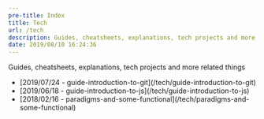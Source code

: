 ```yaml
---
pre-title: Index
title: Tech
url: /tech
description: Guides, cheatsheets, explanations, tech projects and more related things
date: 2019/08/10 16:24:36
---
```


Guides, cheatsheets, explanations, tech projects and more related things



<nav id="file">
	<ul>
		<li>[<span class="mobile-hide">2019/07/24 - </span>guide-introduction-to-git](/tech/guide-introduction-to-git)</li>
		<li>[<span class="mobile-hide">2019/06/18 - </span>guide-introduction-to-js](/tech/guide-introduction-to-js)</li>
		<li>[<span class="mobile-hide">2018/02/16 - </span>paradigms-and-some-functional](/tech/paradigms-and-some-functional)</li>
	</ul>
</nav>
<nav id="dir">
	<ul>
	</ul>
</nav>
